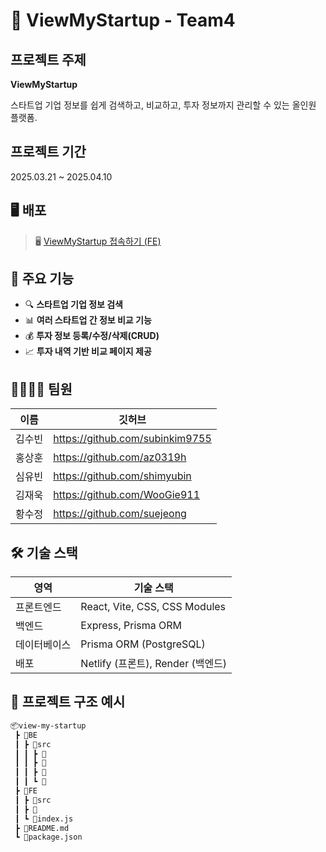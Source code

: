 # 🚀 ViewMyStartup - Team4

## 프로젝트 주제 
**ViewMyStartup**

스타트업 기업 정보를 쉽게 검색하고, 비교하고, 투자 정보까지 관리할 수 있는 올인원 플랫폼.

## 프로젝트 기간
2025.03.21 ~ 2025.04.10

## 🖥️ 배포

> 🖥️ [ViewMyStartup 접속하기 (FE)](https://viewmystartup4team.netlify.app/)

## 🧩 주요 기능

- 🔍 **스타트업 기업 정보 검색**  
- 📊 **여러 스타트업 간 정보 비교 기능**
- 💰 **투자 정보 등록/수정/삭제(CRUD)**  
- 📈 **투자 내역 기반 비교 페이지 제공**

## 👨‍👩‍👧‍👦 팀원

| 이름 | 깃허브 | 
|------|------|
| 김수빈 | https://github.com/subinkim9755 |
| 홍상훈 |https://github.com/az0319h  |
| 심유빈 | https://github.com/shimyubin |
| 김재욱 | https://github.com/WooGie911 |
| 황수정 |https://github.com/suejeong  |

## 🛠️ 기술 스택

| 영역        | 기술 스택                           |
|-------------|-------------------------------------|
| 프론트엔드  | React, Vite, CSS, CSS Modules       |
| 백엔드      | Express, Prisma ORM                 |
| 데이터베이스 | Prisma ORM (PostgreSQL)|
| 배포        | Netlify (프론트), Render (백엔드)   |

## 📂 프로젝트 구조 예시
```bash
📦view-my-startup
 ┣ 📂BE
 ┃ ┣ 📂src
 ┃ ┃ ┣ 📂
 ┃ ┃ ┣ 📂
 ┃ ┃ ┣ 📂
 ┃ ┃ ┗ 📜
 ┣ 📂FE
 ┃ ┣ 📂src
 ┃ ┣ 📂
 ┃ ┗ 📜index.js
 ┣ 📜README.md
 ┗ 📜package.json
